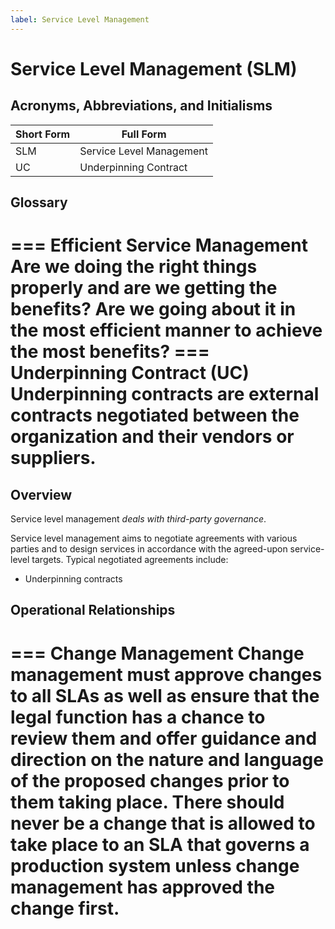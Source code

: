 ```yaml
---
label: Service Level Management
---
```


# Service Level Management (SLM)

## Acronyms, Abbreviations, and Initialisms

| Short Form | Full Form |
| - | - |
| SLM | Service Level Management |
| UC | Underpinning Contract |

## Glossary

=== Efficient Service Management
Are we doing the right things properly and are we getting the benefits? Are we going about it in the most efficient manner to achieve the most benefits?
=== Underpinning Contract (UC)
Underpinning contracts are external contracts negotiated between the organization and their vendors or suppliers.
===

## Overview

Service level management *deals with third-party governance*.

Service level management aims to negotiate agreements with various parties and to design services in accordance with the agreed-upon service-level targets. Typical negotiated agreements include:

- Underpinning contracts

## Operational Relationships

=== Change Management
Change management must approve changes to all SLAs as well as ensure that the legal function has a chance to review them and offer guidance and direction on the nature and language of the proposed changes prior to them taking place. There should never be a change that is allowed to take place to an SLA that governs a production system unless change management has approved the change first.
===
